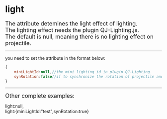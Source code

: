 # light
<font size=4>The attribute detemines the light effect of lighting.   
The lighting effect needs the plugin QJ-Lighting.js.    
The default is null, meaning there is no lighting effect on projectile.</font>   

------

you need to set the attribute in the format below:

```javascript
{
    miniLightId:null,//the mini lighting id in plugin QJ-Lighting
    synRotation:false//if to synchronize the rotation of projectile and lighting.
}
```

------

<font size=4>Other complete examples:   </font>

light:null,   
light:{miniLightId:"test",synRotation:true}
